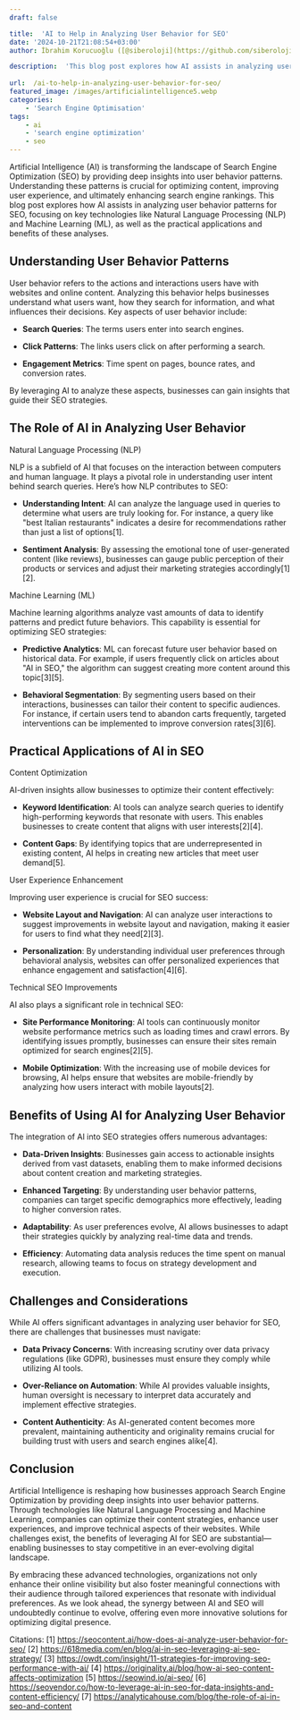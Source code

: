 ```yaml
---
draft: false

title:  'AI to Help in Analyzing User Behavior for SEO'
date: '2024-10-21T21:08:54+03:00'
author: İbrahim Korucuoğlu ([@siberoloji](https://github.com/siberoloji))

description:  'This blog post explores how AI assists in analyzing user behavior patterns for SEO, focusing on key technologies like Natural Language Processing (NLP) and Machine Learning (ML).' 
 
url:  /ai-to-help-in-analyzing-user-behavior-for-seo/
featured_image: /images/artificialintelligence5.webp
categories:
    - 'Search Engine Optimisation'
tags:
    - ai
    - 'search engine optimization'
    - seo
---
```



Artificial Intelligence (AI) is transforming the landscape of Search Engine Optimization (SEO) by providing deep insights into user behavior patterns. Understanding these patterns is crucial for optimizing content, improving user experience, and ultimately enhancing search engine rankings. This blog post explores how AI assists in analyzing user behavior patterns for SEO, focusing on key technologies like Natural Language Processing (NLP) and Machine Learning (ML), as well as the practical applications and benefits of these analyses.



## Understanding User Behavior Patterns



User behavior refers to the actions and interactions users have with websites and online content. Analyzing this behavior helps businesses understand what users want, how they search for information, and what influences their decisions. Key aspects of user behavior include:


* **Search Queries**: The terms users enter into search engines.

* **Click Patterns**: The links users click on after performing a search.

* **Engagement Metrics**: Time spent on pages, bounce rates, and conversion rates.




By leveraging AI to analyze these aspects, businesses can gain insights that guide their SEO strategies.



## The Role of AI in Analyzing User Behavior



Natural Language Processing (NLP)



NLP is a subfield of AI that focuses on the interaction between computers and human language. It plays a pivotal role in understanding user intent behind search queries. Here’s how NLP contributes to SEO:


* **Understanding Intent**: AI can analyze the language used in queries to determine what users are truly looking for. For instance, a query like "best Italian restaurants" indicates a desire for recommendations rather than just a list of options[1].

* **Sentiment Analysis**: By assessing the emotional tone of user-generated content (like reviews), businesses can gauge public perception of their products or services and adjust their marketing strategies accordingly[1][2].




Machine Learning (ML)



Machine learning algorithms analyze vast amounts of data to identify patterns and predict future behaviors. This capability is essential for optimizing SEO strategies:


* **Predictive Analytics**: ML can forecast future user behavior based on historical data. For example, if users frequently click on articles about "AI in SEO," the algorithm can suggest creating more content around this topic[3][5].

* **Behavioral Segmentation**: By segmenting users based on their interactions, businesses can tailor their content to specific audiences. For instance, if certain users tend to abandon carts frequently, targeted interventions can be implemented to improve conversion rates[3][6].




## Practical Applications of AI in SEO



Content Optimization



AI-driven insights allow businesses to optimize their content effectively:


* **Keyword Identification**: AI tools can analyze search queries to identify high-performing keywords that resonate with users. This enables businesses to create content that aligns with user interests[2][4].

* **Content Gaps**: By identifying topics that are underrepresented in existing content, AI helps in creating new articles that meet user demand[5].




User Experience Enhancement



Improving user experience is crucial for SEO success:


* **Website Layout and Navigation**: AI can analyze user interactions to suggest improvements in website layout and navigation, making it easier for users to find what they need[2][3].

* **Personalization**: By understanding individual user preferences through behavioral analysis, websites can offer personalized experiences that enhance engagement and satisfaction[4][6].




Technical SEO Improvements



AI also plays a significant role in technical SEO:


* **Site Performance Monitoring**: AI tools can continuously monitor website performance metrics such as loading times and crawl errors. By identifying issues promptly, businesses can ensure their sites remain optimized for search engines[2][5].

* **Mobile Optimization**: With the increasing use of mobile devices for browsing, AI helps ensure that websites are mobile-friendly by analyzing how users interact with mobile layouts[2].




## Benefits of Using AI for Analyzing User Behavior



The integration of AI into SEO strategies offers numerous advantages:


* **Data-Driven Insights**: Businesses gain access to actionable insights derived from vast datasets, enabling them to make informed decisions about content creation and marketing strategies.

* **Enhanced Targeting**: By understanding user behavior patterns, companies can target specific demographics more effectively, leading to higher conversion rates.

* **Adaptability**: As user preferences evolve, AI allows businesses to adapt their strategies quickly by analyzing real-time data and trends.

* **Efficiency**: Automating data analysis reduces the time spent on manual research, allowing teams to focus on strategy development and execution.




## Challenges and Considerations



While AI offers significant advantages in analyzing user behavior for SEO, there are challenges that businesses must navigate:


* **Data Privacy Concerns**: With increasing scrutiny over data privacy regulations (like GDPR), businesses must ensure they comply while utilizing AI tools.

* **Over-Reliance on Automation**: While AI provides valuable insights, human oversight is necessary to interpret data accurately and implement effective strategies.

* **Content Authenticity**: As AI-generated content becomes more prevalent, maintaining authenticity and originality remains crucial for building trust with users and search engines alike[4].




## Conclusion



Artificial Intelligence is reshaping how businesses approach Search Engine Optimization by providing deep insights into user behavior patterns. Through technologies like Natural Language Processing and Machine Learning, companies can optimize their content strategies, enhance user experiences, and improve technical aspects of their websites. While challenges exist, the benefits of leveraging AI for SEO are substantial—enabling businesses to stay competitive in an ever-evolving digital landscape.



By embracing these advanced technologies, organizations not only enhance their online visibility but also foster meaningful connections with their audience through tailored experiences that resonate with individual preferences. As we look ahead, the synergy between AI and SEO will undoubtedly continue to evolve, offering even more innovative solutions for optimizing digital presence.



Citations: [1] <a href="https://seocontent.ai/how-does-ai-analyze-user-behavior-for-seo/" target="_blank" rel="noopener" title="">https://seocontent.ai/how-does-ai-analyze-user-behavior-for-seo/</a> [2] https://618media.com/en/blog/ai-in-seo-leveraging-ai-seo-strategy/ [3] https://owdt.com/insight/11-strategies-for-improving-seo-performance-with-ai/ [4] https://originality.ai/blog/how-ai-seo-content-affects-optimization [5] https://seowind.io/ai-seo/ [6] https://seovendor.co/how-to-leverage-ai-in-seo-for-data-insights-and-content-efficiency/ [7] https://analyticahouse.com/blog/the-role-of-ai-in-seo-and-content
